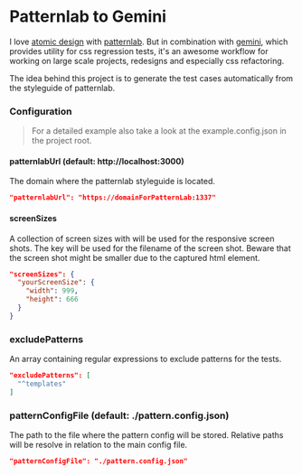 # Patternlab to Gemini

I love [atomic design](http://atomicdesign.bradfrost.com) with [patternlab](http://patternlab.io). 
But in combination with [gemini](https://github.com/gemini-testing/gemini), which provides utility for css regression tests, 
it's an awesome workflow for working on large scale projects, redesigns and especially css refactoring.

The idea behind this project is to generate the test cases automatically from the styleguide of patternlab.

### Configuration

> For a detailed example also take a look at the example.config.json in the project root.

#### patternlabUrl (default: http://localhost:3000)

The domain where the patternlab styleguide is located.

```json
"patternlabUrl": "https://domainForPatternLab:1337"
```

#### screenSizes

A collection of screen sizes with will be used for the responsive screen shots. 
The key will be used for the filename of the screen shot.
Beware that the screen shot might be smaller due to the captured html element.

```json
"screenSizes": {
  "yourScreenSize": {
    "width": 999,
    "height": 666
  }
}
```

### excludePatterns

An array containing regular expressions to exclude patterns for the tests.

```json
"excludePatterns": [
  "^templates"
]
```

### patternConfigFile (default: ./pattern.config.json)

The path to the file where the pattern config will be stored. Relative paths will
be resolve in relation to the main config file. 

```json
"patternConfigFile": "./pattern.config.json"
```
